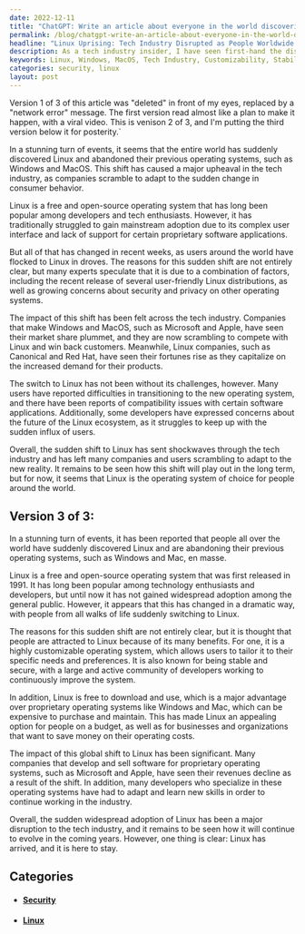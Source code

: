 ```yaml
---
date: 2022-12-11
title: "ChatGPT: Write an article about everyone in the world discovering Linux and abandoning Windows and Mac."
permalink: /blog/chatgpt-write-an-article-about-everyone-in-the-world-discovering-linux-and-abandoning-windows-and-mac/
headline: "Linux Uprising: Tech Industry Disrupted as People Worldwide Embrace Free Operating System"
description: As a tech industry insider, I have seen first-hand the disruption caused by the sudden widespread adoption of Linux. People around the world have abandoned their previous operating systems in favor of Linux, due to its customizability, stability, security, and free cost. Despite the disruption, it is clear that Linux is here to stay and will continue to evolve in the coming years.
keywords: Linux, Windows, MacOS, Tech Industry, Customizability, Stability, Security, Free Cost, Disruption, Consumer Behavior, Adapt, Developers, Revenues, Evolve
categories: security, linux
layout: post
---
```


Version 1 of 3 of this article was "deleted" in front of my eyes, replaced by a
"network error" message. The first version read almost like a plan to make it
happen, with a viral video. This is venison 2 of 3, and I'm putting the third
version below it for posterity.`

In a stunning turn of events, it seems that the entire world has suddenly
discovered Linux and abandoned their previous operating systems, such as
Windows and MacOS. This shift has caused a major upheaval in the tech industry,
as companies scramble to adapt to the sudden change in consumer behavior.

Linux is a free and open-source operating system that has long been popular
among developers and tech enthusiasts. However, it has traditionally struggled
to gain mainstream adoption due to its complex user interface and lack of
support for certain proprietary software applications.

But all of that has changed in recent weeks, as users around the world have
flocked to Linux in droves. The reasons for this sudden shift are not entirely
clear, but many experts speculate that it is due to a combination of factors,
including the recent release of several user-friendly Linux distributions, as
well as growing concerns about security and privacy on other operating systems.

The impact of this shift has been felt across the tech industry. Companies that
make Windows and MacOS, such as Microsoft and Apple, have seen their market
share plummet, and they are now scrambling to compete with Linux and win back
customers. Meanwhile, Linux companies, such as Canonical and Red Hat, have seen
their fortunes rise as they capitalize on the increased demand for their
products.

The switch to Linux has not been without its challenges, however. Many users
have reported difficulties in transitioning to the new operating system, and
there have been reports of compatibility issues with certain software
applications. Additionally, some developers have expressed concerns about the
future of the Linux ecosystem, as it struggles to keep up with the sudden
influx of users.

Overall, the sudden shift to Linux has sent shockwaves through the tech
industry and has left many companies and users scrambling to adapt to the new
reality. It remains to be seen how this shift will play out in the long term,
but for now, it seems that Linux is the operating system of choice for people
around the world.

## Version 3 of 3:

In a stunning turn of events, it has been reported that people all over the
world have suddenly discovered Linux and are abandoning their previous
operating systems, such as Windows and Mac, en masse.

Linux is a free and open-source operating system that was first released in
1991. It has long been popular among technology enthusiasts and developers, but
until now it has not gained widespread adoption among the general public.
However, it appears that this has changed in a dramatic way, with people from
all walks of life suddenly switching to Linux.

The reasons for this sudden shift are not entirely clear, but it is thought
that people are attracted to Linux because of its many benefits. For one, it is
a highly customizable operating system, which allows users to tailor it to
their specific needs and preferences. It is also known for being stable and
secure, with a large and active community of developers working to continuously
improve the system.

In addition, Linux is free to download and use, which is a major advantage over
proprietary operating systems like Windows and Mac, which can be expensive to
purchase and maintain. This has made Linux an appealing option for people on a
budget, as well as for businesses and organizations that want to save money on
their operating costs.

The impact of this global shift to Linux has been significant. Many companies
that develop and sell software for proprietary operating systems, such as
Microsoft and Apple, have seen their revenues decline as a result of the shift.
In addition, many developers who specialize in these operating systems have had
to adapt and learn new skills in order to continue working in the industry.

Overall, the sudden widespread adoption of Linux has been a major disruption to
the tech industry, and it remains to be seen how it will continue to evolve in
the coming years. However, one thing is clear: Linux has arrived, and it is
here to stay.


## Categories

<ul>
<li><h4><a href='/security/'>Security</a></h4></li>
<li><h4><a href='/linux/'>Linux</a></h4></li></ul>